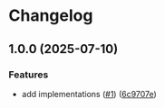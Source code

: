 # Changelog

## 1.0.0 (2025-07-10)


### Features

* add implementations ([#1](https://github.com/Omochice/unplugin-excel/issues/1)) ([6c9707e](https://github.com/Omochice/unplugin-excel/commit/6c9707e266c9044426cfd76555ab4e59e21cf36d))
